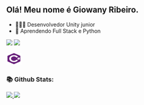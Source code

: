 
## Olá! Meu nome é Giowany Ribeiro.

 

 - 👨🏻‍💻 Desenvolvedor Unity junior
 - 🤖 Aprendendo Full Stack e Python

<div> 
<a href="https://www.linkedin.com/in/giowany-ribeiro-a9a5766a/" target="_blank"><img src="https://img.shields.io/badge/-LinkedIn-%230077B5?style=for-the-badge&logo=linkedin&logoColor=white" target="_blank"></a> 
  <a href = "mailto:giowany_100@hotmail.com"><img src="https://img.shields.io/badge/-Gmail-%23333?style=for-the-badge&logo=gmail&logoColor=white" target="_blank"></a>
</div>

<div style="display: inline_block"><br>
  <img align="center" alt="Js" height="30" width="40" src="https://raw.githubusercontent.com/devicons/devicon/master/icons/csharp/csharp-plain.svg">
 <!-- <img align="center" alt="Ts" height="30" width="40" src="">
  <img align="center" alt="React" height="30" width="40" src="">
  <img align="center" alt="HTML" height="30" width="40" src="">
  <img align="center" alt="CSS" height="30" width="40" src="">
  <img align="center" alt="Python" height="30" width="40" src=""> -->
</div> 

##

<h3> 📚 Github Stats: <br></h3>
  
<div>
  <a href="[https://github.com/giowany](https://github.com/giowany)"> 
  <img height="170em" src="https://github-readme-stats.vercel.app/api?username=giowany&show_icons=true&theme=dark&include_all_commits=true&count_private=true"/>
  <img height="150em" src="https://github-readme-stats.vercel.app/api/top-langs/?username=giowany&layout=compact&langs_count=16&theme=dark"/>
</div>

